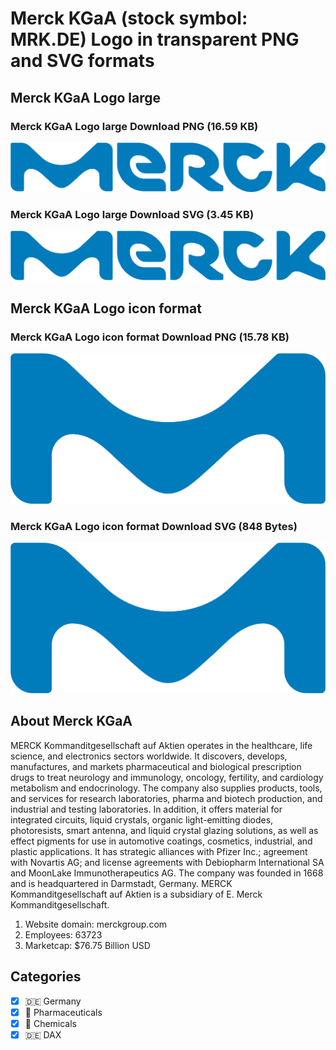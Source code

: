 # Merck KGaA (stock symbol: MRK.DE) Logo in transparent PNG and SVG formats

## Merck KGaA Logo large

### Merck KGaA Logo large Download PNG (16.59 KB)

![Merck KGaA Logo large Download PNG (16.59 KB)](/img/orig/MRK.DE_BIG-19faca5b.png)

### Merck KGaA Logo large Download SVG (3.45 KB)

![Merck KGaA Logo large Download SVG (3.45 KB)](/img/orig/MRK.DE_BIG-1da33c86.svg)

## Merck KGaA Logo icon format

### Merck KGaA Logo icon format Download PNG (15.78 KB)

![Merck KGaA Logo icon format Download PNG (15.78 KB)](/img/orig/MRK.DE-6bcb45e2.png)

### Merck KGaA Logo icon format Download SVG (848 Bytes)

![Merck KGaA Logo icon format Download SVG (848 Bytes)](/img/orig/MRK.DE-b32a7448.svg)

## About Merck KGaA

MERCK Kommanditgesellschaft auf Aktien operates in the healthcare, life science, and electronics sectors worldwide. It discovers, develops, manufactures, and markets pharmaceutical and biological prescription drugs to treat neurology and immunology, oncology, fertility, and cardiology metabolism and endocrinology. The company also supplies products, tools, and services for research laboratories, pharma and biotech production, and industrial and testing laboratories. In addition, it offers material for integrated circuits, liquid crystals, organic light-emitting diodes, photoresists, smart antenna, and liquid crystal glazing solutions, as well as effect pigments for use in automotive coatings, cosmetics, industrial, and plastic applications. It has strategic alliances with Pfizer Inc.; agreement with Novartis AG; and license agreements with Debiopharm International SA and MoonLake Immunotherapeutics AG. The company was founded in 1668 and is headquartered in Darmstadt, Germany. MERCK Kommanditgesellschaft auf Aktien is a subsidiary of E. Merck Kommanditgesellschaft.

1. Website domain: merckgroup.com
2. Employees: 63723
3. Marketcap: $76.75 Billion USD


## Categories
- [x] 🇩🇪 Germany
- [x] 💊 Pharmaceuticals
- [x] 🧪 Chemicals
- [x] 🇩🇪 DAX

